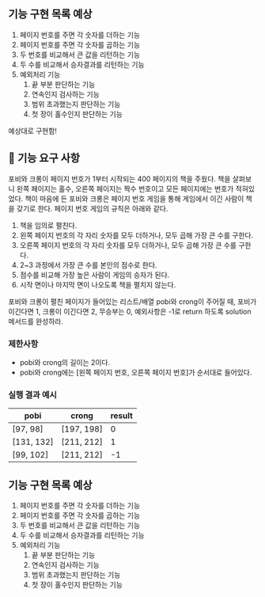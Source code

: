 ## 기능 구현 목록 예상

1. 페이지 번호를 주면 각 숫자를 더하는 기능
2. 페이지 번호를 주면 각 숫자를 곱하는 기능
3. 두 번호를 비교해서 큰 값을 리턴하는 기능
4. 두 수를 비교해서 승자결과를 리턴하는 기능
5. 예외처리 기능
   1. 끝 부분 판단하는 기능
   2. 연속인지 검사하는 기능
   3. 범위 초과했는지 판단하는 기능
   4. 첫 장이 홀수인지 판단하는 기능

예상대로 구현함!

## 🚀 기능 요구 사항

포비와 크롱이 페이지 번호가 1부터 시작되는 400 페이지의 책을 주웠다. 책을 살펴보니 왼쪽 페이지는 홀수, 오른쪽 페이지는 짝수 번호이고 모든 페이지에는 번호가 적혀있었다. 책이 마음에 든 포비와 크롱은 페이지 번호 게임을 통해 게임에서 이긴 사람이 책을 갖기로 한다. 페이지 번호 게임의 규칙은 아래와 같다.

1. 책을 임의로 펼친다.
2. 왼쪽 페이지 번호의 각 자리 숫자를 모두 더하거나, 모두 곱해 가장 큰 수를 구한다.
3. 오른쪽 페이지 번호의 각 자리 숫자를 모두 더하거나, 모두 곱해 가장 큰 수를 구한다.
4. 2~3 과정에서 가장 큰 수를 본인의 점수로 한다.
5. 점수를 비교해 가장 높은 사람이 게임의 승자가 된다.
6. 시작 면이나 마지막 면이 나오도록 책을 펼치지 않는다.

포비와 크롱이 펼친 페이지가 들어있는 리스트/배열 pobi와 crong이 주어질 때, 포비가 이긴다면 1, 크롱이 이긴다면 2, 무승부는 0, 예외사항은 -1로 return 하도록 solution 메서드를 완성하라.

### 제한사항

- pobi와 crong의 길이는 2이다.
- pobi와 crong에는 [왼쪽 페이지 번호, 오른쪽 페이지 번호]가 순서대로 들어있다.

### 실행 결과 예시

| pobi | crong | result |
| --- | --- | --- |
| [97, 98] | [197, 198] | 0 |
| [131, 132] | [211, 212] | 1 |
| [99, 102] | [211, 212] | -1 |

## 기능 구현 목록 예상

1. 페이지 번호를 주면 각 숫자를 더하는 기능
2. 페이지 번호를 주면 각 숫자를 곱하는 기능
3. 두 번호를 비교해서 큰 값을 리턴하는 기능
4. 두 수를 비교해서 승자결과를 리턴하는 기능
5. 예외처리 기능
    1. 끝 부분 판단하는 기능
    2. 연속인지 검사하는 기능
    3. 범위 초과했는지 판단하는 기능
    4. 첫 장이 홀수인지 판단하는 기능



